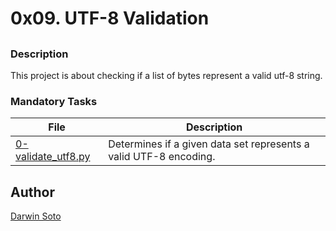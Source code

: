 # 0x09. UTF-8 Validation

## 

### Description

This project is about checking if a list of bytes represent a valid utf-8 string.

### Mandatory Tasks

| File | Description |
| ------ | ------ |
| [0-validate_utf8.py](0-validate_utf8.py) | Determines if a given data set represents a valid UTF-8 encoding. |


## Author

[Darwin Soto](https://twitter.com/darutos)
